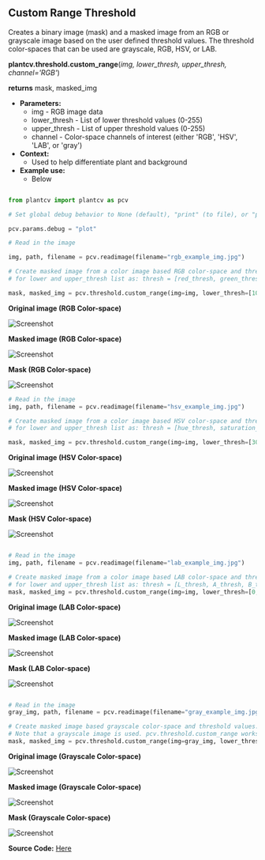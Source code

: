 ## Custom Range Threshold

Creates a binary image (mask) and a masked image from an RGB or grayscale image based on the user defined threshold values. 
The threshold color-spaces that can be used are grayscale, RGB, HSV, or LAB.

**plantcv.threshold.custom_range**(*img, lower_thresh, upper_thresh, channel='RGB'*)

**returns** mask, masked_img

- **Parameters:**
    - img - RGB image data
    - lower_thresh - List of lower threshold values (0-255)
    - upper_thresh - List of upper threshold values (0-255)
    - channel - Color-space channels of interest (either 'RGB', 'HSV', 'LAB', or 'gray')
- **Context:**
    - Used to help differentiate plant and background
- **Example use:**
    - Below

```python

from plantcv import plantcv as pcv

# Set global debug behavior to None (default), "print" (to file), or "plot" (Jupyter Notebooks or X11)

pcv.params.debug = "plot"

# Read in the image

img, path, filename = pcv.readimage(filename="rgb_example_img.jpg")

# Create masked image from a color image based RGB color-space and threshold values. 
# for lower and upper_thresh list as: thresh = [red_thresh, green_thresh, blue_thresh]

mask, masked_img = pcv.threshold.custom_range(img=img, lower_thresh=[10,10,10], upper_thresh=[100,255,100], channel='RGB')
```
**Original image (RGB Color-space)**

![Screenshot](img/documentation_images/custom_range_threshold/rgb_original.jpg)

**Masked image (RGB Color-space)**

![Screenshot](img/documentation_images/custom_range_threshold/rgb_masked.jpg)

**Mask (RGB Color-space)**

![Screenshot](img/documentation_images/custom_range_threshold/rgb_mask.jpg)

```python
# Read in the image
img, path, filename = pcv.readimage(filename="hsv_example_img.jpg")

# Create masked image from a color image based HSV color-space and threshold values. 
# for lower and upper_thresh list as: thresh = [hue_thresh, saturation_thresh, value_thresh]

mask, masked_img = pcv.threshold.custom_range(img=img, lower_thresh=[30,65,20], upper_thresh=[70,255,220], channel='HSV')

```

**Original image (HSV Color-space)**

![Screenshot](img/documentation_images/custom_range_threshold/hsv_original.jpg)

**Masked image (HSV Color-space)**

![Screenshot](img/documentation_images/custom_range_threshold/hsv_masked.jpg)

**Mask (HSV Color-space)**

![Screenshot](img/documentation_images/custom_range_threshold/hsv_mask.jpg)

```python

# Read in the image
img, path, filename = pcv.readimage(filename="lab_example_img.jpg")

# Create masked image from a color image based LAB color-space and threshold values.
# for lower and upper_thresh list as: thresh = [L_thresh, A_thresh, B_thresh]
mask, masked_img = pcv.threshold.custom_range(img=img, lower_thresh=[0,0,158], upper_thresh=[255,255,255], channel='LAB')

```

**Original image (LAB Color-space)**

![Screenshot](img/documentation_images/custom_range_threshold/lab_original.jpg)

**Masked image (LAB Color-space)**

![Screenshot](img/documentation_images/custom_range_threshold/lab_masked.jpg)

**Mask (LAB Color-space)**

![Screenshot](img/documentation_images/custom_range_threshold/lab_mask.jpg)


```python

# Read in the image
gray_img, path, filename = pcv.readimage(filename="gray_example_img.jpg")

# Create masked image based grayscale color-space and threshold values. 
# Note that a grayscale image is used. pcv.threshold.custom_range works with both RGB and gray input images. 
mask, masked_img = pcv.threshold.custom_range(img=gray_img, lower_thresh=[39], upper_thresh=[100], channel='gray')

```

**Original image (Grayscale Color-space)**

![Screenshot](img/documentation_images/custom_range_threshold/gray_original.jpg)

**Masked image (Grayscale Color-space)**

![Screenshot](img/documentation_images/custom_range_threshold/gray_masked.jpg)

**Mask (Grayscale Color-space)**

![Screenshot](img/documentation_images/custom_range_threshold/gray_mask.jpg)

**Source Code:** [Here](https://github.com/danforthcenter/plantcv/blob/main/plantcv/plantcv/threshold/threshold_methods.py)
